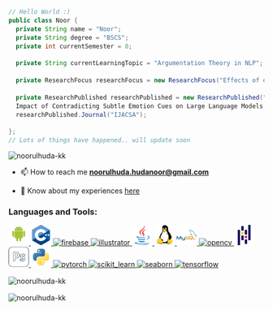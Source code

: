 


```java
// Hello World :)
public class Noor {
  private String name = "Noor";
  private String degree = "BSCS";
  private int currentSemester = 8;

  private String currentLearningTopic = "Argumentation Theory in NLP";

  private ResearchFocus researchFocus = new ResearchFocus("Effects of quantized images on adversarial networks");

  private ResearchPublished researchPublished = new ResearchPublished("
  Impact of Contradicting Subtle Emotion Cues on Large Language Models with Various Prompting Techniques");
  researchPublished.Journal("IJACSA");

};
// Lots of things have happened.. will update soon
```

<p align="left"> <img src="https://komarev.com/ghpvc/?username=noorulhuda-kk&label=Profile%20views&color=0e75b6&style=flat" alt="noorulhuda-kk" /> </p>

- 📫 How to reach me **noorulhuda.hudanoor@gmail.com**

- 📄 Know about my experiences [here](https://sites.google.com/view/noorulhuda-portfolio)
<!--  <h3 align="left">Connect with me:</h3> -->
<!--  <h3 align="left">Connect with me:</h3> -->
<p align="left">
</p>

<h3 align="left">Languages and Tools:</h3>
<p align="left"> <a href="https://developer.android.com" target="_blank" rel="noreferrer"> <img src="https://raw.githubusercontent.com/devicons/devicon/master/icons/android/android-original-wordmark.svg" alt="android" width="40" height="40"/> </a> <a href="https://www.w3schools.com/cpp/" target="_blank" rel="noreferrer"> <img src="https://raw.githubusercontent.com/devicons/devicon/master/icons/cplusplus/cplusplus-original.svg" alt="cplusplus" width="40" height="40"/> </a> <a href="https://firebase.google.com/" target="_blank" rel="noreferrer"> <img src="https://www.vectorlogo.zone/logos/firebase/firebase-icon.svg" alt="firebase" width="40" height="40"/> </a> <a href="https://www.adobe.com/in/products/illustrator.html" target="_blank" rel="noreferrer"> <img src="https://www.vectorlogo.zone/logos/adobe_illustrator/adobe_illustrator-icon.svg" alt="illustrator" width="40" height="40"/> </a> <a href="https://www.java.com" target="_blank" rel="noreferrer"> <img src="https://raw.githubusercontent.com/devicons/devicon/master/icons/java/java-original.svg" alt="java" width="40" height="40"/> </a> <a href="https://www.linux.org/" target="_blank" rel="noreferrer"> <img src="https://raw.githubusercontent.com/devicons/devicon/master/icons/linux/linux-original.svg" alt="linux" width="40" height="40"/> </a> <a href="https://www.mysql.com/" target="_blank" rel="noreferrer"> <img src="https://raw.githubusercontent.com/devicons/devicon/master/icons/mysql/mysql-original-wordmark.svg" alt="mysql" width="40" height="40"/> </a> <a href="https://opencv.org/" target="_blank" rel="noreferrer"> <img src="https://www.vectorlogo.zone/logos/opencv/opencv-icon.svg" alt="opencv" width="40" height="40"/> </a> <a href="https://pandas.pydata.org/" target="_blank" rel="noreferrer"> <img src="https://raw.githubusercontent.com/devicons/devicon/2ae2a900d2f041da66e950e4d48052658d850630/icons/pandas/pandas-original.svg" alt="pandas" width="40" height="40"/> </a> <a href="https://www.photoshop.com/en" target="_blank" rel="noreferrer"> <img src="https://raw.githubusercontent.com/devicons/devicon/master/icons/photoshop/photoshop-line.svg" alt="photoshop" width="40" height="40"/> </a> <a href="https://www.python.org" target="_blank" rel="noreferrer"> <img src="https://raw.githubusercontent.com/devicons/devicon/master/icons/python/python-original.svg" alt="python" width="40" height="40"/> </a> <a href="https://pytorch.org/" target="_blank" rel="noreferrer"> <img src="https://www.vectorlogo.zone/logos/pytorch/pytorch-icon.svg" alt="pytorch" width="40" height="40"/> </a> <a href="https://scikit-learn.org/" target="_blank" rel="noreferrer"> <img src="https://upload.wikimedia.org/wikipedia/commons/0/05/Scikit_learn_logo_small.svg" alt="scikit_learn" width="40" height="40"/> </a> <a href="https://seaborn.pydata.org/" target="_blank" rel="noreferrer"> <img src="https://seaborn.pydata.org/_images/logo-mark-lightbg.svg" alt="seaborn" width="40" height="40"/> </a> <a href="https://www.tensorflow.org" target="_blank" rel="noreferrer"> <img src="https://www.vectorlogo.zone/logos/tensorflow/tensorflow-icon.svg" alt="tensorflow" width="40" height="40"/> </a> </p>


<p><img align="center" src="https://github-readme-stats.vercel.app/api/top-langs?username=noorulhuda-kk&show_icons=true&locale=en&layout=compact&exclude_repo=repo1,repo2" alt="noorulhuda-kk" /></p>
<p><img align="center" src="https://github-readme-streak-stats.herokuapp.com/?user=noorulhuda-kk&theme=gruvbox" alt="noorulhuda-kk" /></p>
<!-- trophies <p><img align="center" src="https://github-profile-trophy.vercel.app/?username=noorulhuda-kk&theme=onedark" alt="noorulhuda-kk" /></p> -->
